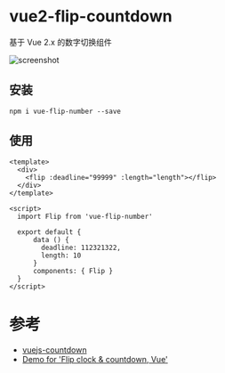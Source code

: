 # vue2-flip-countdown

基于 Vue 2.x 的数字切换组件

![screenshot](https://github.com/guoshengbo/vue-flip-number)


## 安装

```
npm i vue-flip-number --save
```

## 使用

```vue
<template>
  <div>
    <flip :deadline="99999" :length="length"></flip>
  </div>
</template>

<script>
  import Flip from 'vue-flip-number'

  export default {
      data () {
        deadline: 112321322,
        length: 10
      }
      components: { Flip }
  }
</script>
```
# 参考

- [vuejs-countdown](https://github.com/getanwar/vuejs-countdown)
- [Demo for 'Flip clock & countdown, Vue'](https://codepen.io/shshaw/pen/BzObXp)
